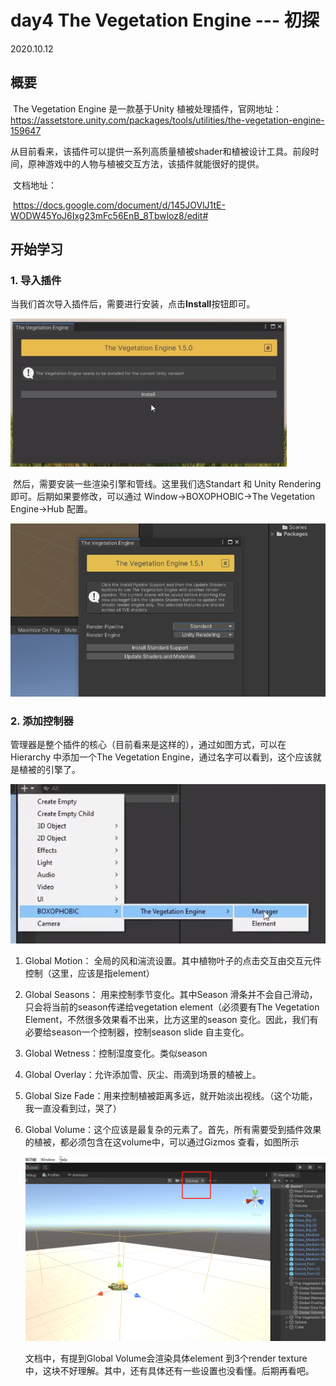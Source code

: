# day4 The Vegetation Engine --- 初探

2020.10.12

## 概要

​		The Vegetation Engine 是一款基于Unity 植被处理插件，官网地址：https://assetstore.unity.com/packages/tools/utilities/the-vegetation-engine-159647

​		从目前看来，该插件可以提供一系列高质量植被shader和植被设计工具。前段时间，原神游戏中的人物与植被交互方法，该插件就能很好的提供。

​		文档地址：

​		https://docs.google.com/document/d/145JOVlJ1tE-WODW45YoJ6Ixg23mFc56EnB_8Tbwloz8/edit#



## 开始学习

### 1. 导入插件

​		当我们首次导入插件后，需要进行安装，点击**Install**按钮即可。

<img src="https://raw.githubusercontent.com/DionysosLai/PicGoImage/main/day4_01.png" style="zoom:50%;" />

​		然后，需要安装一些渲染引擎和管线。这里我们选Standart 和 Unity Rendering 即可。后期如果要修改，可以通过 Window->BOXOPHOBIC->The Vegetation Engine->Hub 配置。

<img src="https://raw.githubusercontent.com/DionysosLai/PicGoImage/main/day4_02.png" style="zoom: 80%;" />

### 2. 添加控制器

​		管理器是整个插件的核心（目前看来是这样的），通过如图方式，可以在Hierarchy 中添加一个The Vegetation Engine，通过名字可以看到，这个应该就是植被的引擎了。

<img src="https://raw.githubusercontent.com/DionysosLai/PicGoImage/main/day4_03.png" style="zoom: 67%;" />

  1. Global Motion： 全局的风和湍流设置。其中植物叶子的点击交互由交互元件控制（这里，应该是指element）

  2. Global Seasons： 用来控制季节变化。其中Season 滑条并不会自己滑动，只会将当前的season传递给vegetation element（必须要有The Vegetation Element，不然很多效果看不出来，比方这里的season 变化。因此，我们有必要给season一个控制器，控制season slide 自主变化。

  3. Global Wetness：控制湿度变化。类似season

  4. Global Overlay：允许添加雪、灰尘、雨滴到场景的植被上。

  5. Global Size Fade：用来控制植被距离多远，就开始淡出视线。（这个功能，我一直没看到过，哭了）

  6. Global Volume：这个应该是最复杂的元素了。首先，所有需要受到插件效果的植被，都必须包含在这volume中，可以通过Gizmos 查看，如图所示

     <img src="https://raw.githubusercontent.com/DionysosLai/PicGoImage/main/day4_04.png" style="zoom:67%;" />

     文档中，有提到Global Volume会渲染具体element 到3个render texture 中，这块不好理解。其中，还有具体还有一些设置也没看懂。后期再看吧。




